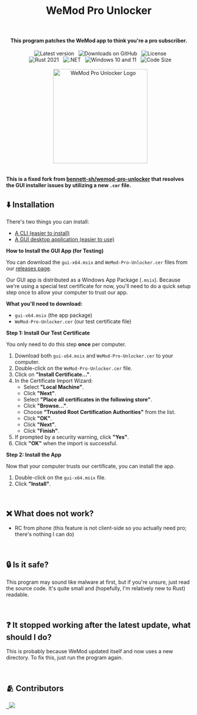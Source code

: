 <div align="center">
  <h1>WeMod Pro Unlocker</h1>
  <h4>This program patches the WeMod app to think you're a pro subscriber.</h4>
  <img src="https://img.shields.io/github/v/release/LIADPRODUCTIONS/wemod-pro-unlocker.svg" alt="Latest version">
  <img src="https://img.shields.io/github/downloads/LIADPRODUCTIONS/wemod-pro-unlocker/total?label=GitHub%20Downloads" alt="Downloads on GitHub">
  <img src="https://img.shields.io/crates/l/wemod-pro-unlocker?color=green" alt="License"><br/>
  <img src="https://img.shields.io/badge/rust-2021-orange?logo=rust" alt="Rust 2021">
  <img src="https://img.shields.io/badge/.NET-512BD4?logo=dotnet" alt=".NET">
  <img src="https://img.shields.io/badge/Windows-10+11-0078D4?logo=windows-11" alt="Windows 10 and 11">
  <img src="https://img.shields.io/github/languages/code-size/LIADPRODUCTIONS/wemod-pro-unlocker?color=yellow" alt="Code Size"><br/><br/>
  <img width="256" src="https://user-images.githubusercontent.com/110846042/204567385-4df3007c-7a63-40fd-9feb-f9f36aa43030.png" alt="WeMod Pro Unlocker Logo">
</div>

<br/>

**This is a fixed fork from [bennett-sh/wemod-pro-unlocker](https://github.com/bennett-sh/wemod-pro-unlocker) that resolves the GUI installer issues by utilizing a new `.cer` file.**

## ⬇️ Installation
There's two things you can install:
- [A CLI (easier to install)](cli/README.md)
- [A GUI desktop application (easier to use)](gui/README.md)

**How to Install the GUI App (for Testing)**

You can download the `gui-x64.msix` and `WeMod-Pro-Unlocker.cer` files from our [releases page](https://github.com/LIADPRODUCTIONS/wemod-pro-unlocker/releases).

Our GUI app is distributed as a Windows App Package (`.msix`). Because we're using a special test certificate for now, you'll need to do a quick setup step once to allow your computer to trust our app.

**What you'll need to download:**

* `gui-x64.msix` (the app package)
* `WeMod-Pro-Unlocker.cer` (our test certificate file)

**Step 1: Install Our Test Certificate**

You only need to do this step **once** per computer.

1.  Download both `gui-x64.msix` and `WeMod-Pro-Unlocker.cer` to your computer.
2.  Double-click on the `WeMod-Pro-Unlocker.cer` file.
3.  Click on **"Install Certificate..."**.
4.  In the Certificate Import Wizard:
    * Select **"Local Machine"**.
    * Click **"Next"**.
    * Select **"Place all certificates in the following store"**.
    * Click **"Browse..."**.
    * Choose **"Trusted Root Certification Authorities"** from the list.
    * Click **"OK"**.
    * Click **"Next"**.
    * Click **"Finish"**.
5.  If prompted by a security warning, click **"Yes"**.
6.  Click **"OK"** when the import is successful.

**Step 2: Install the App**

Now that your computer trusts our certificate, you can install the app.

1.  Double-click on the `gui-x64.msix` file.
2.  Click **"Install"**.

<br/>

## ❌ What does not work?
- RC from phone (this feature is not client-side so you actually need pro; there's nothing I can do)

<br/>

## 🔒 Is it safe?
This program may sound like malware at first, but if you're unsure, just read the source code. It's quite small and (hopefully, I'm relatively new to Rust) readable.

<br/>

## ❓ It stopped working after the latest update, what should I do?
This is probably because WeMod updated itself and now uses a new directory. To fix this, just run the program again.

<br/>

## 🫂 Contributors
<a href="https://github.com/LIADPRODUCTIONS/wemod-pro-unlocker/graphs/contributors">
  <img src="https://contrib.rocks/image?repo=LIADPRODUCTIONS/wemod-pro-unlocker" />
</a>
